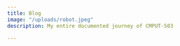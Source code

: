 ```yaml
---
title: Blog
image: "/uploads/robot.jpeg"
description: My entire documented journey of CMPUT-503

---
```

